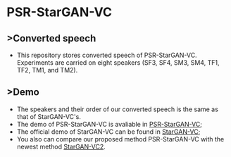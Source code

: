 # PSR-StarGAN-VC
## >Converted speech
* This repository stores converted speech of PSR-StarGAN-VC. Experiments are carried on eight speakers (SF3, SF4, SM3, SM4, TF1, TF2, TM1, and TM2).
## >Demo
* The speakers and their order of our converted speech is the same as that of StarGAN-VC's.
* The demo of PSR-StarGAN-VC is avaliable in [PSR-StarGAN-VC](http://htmlpreview.github.io/?https://github.com/xudongxiang/demo/blob/master/PSR-StarGAN-VC.html);<br>
* The official demo of StarGAN-VC can be found in [StarGAN-VC](http://www.kecl.ntt.co.jp/people/kameoka.hirokazu/Demos/stargan-vc/);<br>
* You also can compare our proposed method PSR-StarGAN-VC with the newest method [StarGAN-VC2](http://www.kecl.ntt.co.jp/people/kaneko.takuhiro/projects/stargan-vc2/index.html). 
